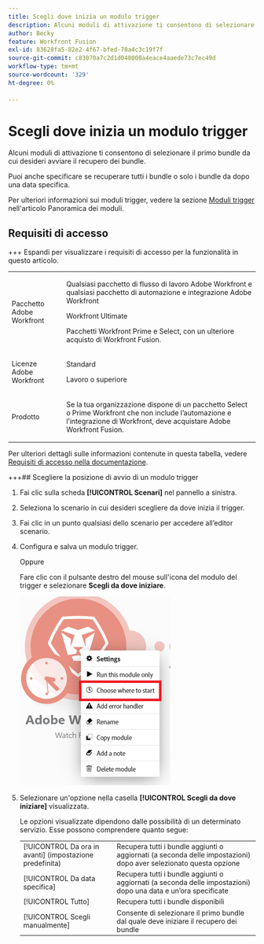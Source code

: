 ```yaml
---
title: Scegli dove inizia un modulo trigger
description: Alcuni moduli di attivazione ti consentono di selezionare il primo bundle da cui desideri avviare il recupero dei bundle.
author: Becky
feature: Workfront Fusion
exl-id: 83628fa5-82e2-4f67-bfed-70a4c3c19f7f
source-git-commit: c83070a7c2d1d048000a4eace4aaede73c7ec49d
workflow-type: tm+mt
source-wordcount: '329'
ht-degree: 0%

---
```


# Scegli dove inizia un modulo trigger

Alcuni moduli di attivazione ti consentono di selezionare il primo bundle da cui desideri avviare il recupero dei bundle.

Puoi anche specificare se recuperare tutti i bundle o solo i bundle da dopo una data specifica.

Per ulteriori informazioni sui moduli trigger, vedere la sezione [Moduli trigger](/help/workfront-fusion/get-started-with-fusion/understand-fusion/module-overview.md#trigger-modules) nell&#39;articolo Panoramica dei moduli.

## Requisiti di accesso

+++ Espandi per visualizzare i requisiti di accesso per la funzionalità in questo articolo.

<table style="table-layout:auto">
 <col> 
 <col> 
 <tbody> 
  <tr> 
   <td role="rowheader">Pacchetto Adobe Workfront</td> 
   <td> <p>Qualsiasi pacchetto di flusso di lavoro Adobe Workfront e qualsiasi pacchetto di automazione e integrazione Adobe Workfront</p><p>Workfront Ultimate</p><p>Pacchetti Workfront Prime e Select, con un ulteriore acquisto di Workfront Fusion.</p> </td> 
  </tr> 
  <tr data-mc-conditions=""> 
   <td role="rowheader">Licenze Adobe Workfront</td> 
   <td> <p>Standard</p><p>Lavoro o superiore</p> </td> 
  </tr> 
  <tr> 
   <td role="rowheader">Prodotto</td> 
   <td>
   <p>Se la tua organizzazione dispone di un pacchetto Select o Prime Workfront che non include l’automazione e l’integrazione di Workfront, deve acquistare Adobe Workfront Fusion.</li></ul>
   </td> 
  </tr>
 </tbody> 
</table>

Per ulteriori dettagli sulle informazioni contenute in questa tabella, vedere [Requisiti di accesso nella documentazione](/help/workfront-fusion/references/licenses-and-roles/access-level-requirements-in-documentation.md).

+++## Scegliere la posizione di avvio di un modulo trigger

1. Fai clic sulla scheda **[!UICONTROL Scenari]** nel pannello a sinistra.
1. Seleziona lo scenario in cui desideri scegliere da dove inizia il trigger.
1. Fai clic in un punto qualsiasi dello scenario per accedere all’editor scenario.
1. Configura e salva un modulo trigger.

   Oppure

   Fare clic con il pulsante destro del mouse sull&#39;icona del modulo del trigger e selezionare **Scegli da dove iniziare**.

   ![Scegli da dove iniziare](assets/choose-where-to-start.png)

1. Selezionare un&#39;opzione nella casella **[!UICONTROL Scegli da dove iniziare]** visualizzata.

   Le opzioni visualizzate dipendono dalle possibilità di un determinato servizio. Esse possono comprendere quanto segue:

   <table style="table-layout:auto">
    <col> 
    <col> 
    <tbody>
    <tr>
    <td>[!UICONTROL Da ora in avanti] (impostazione predefinita)</td>
    <td>Recupera tutti i bundle aggiunti o aggiornati (a seconda delle impostazioni) dopo aver selezionato questa opzione</td>
    </tr>
     <tr>
    <td>[!UICONTROL Da data specifica]</td>
    <td>Recupera tutti i bundle aggiunti o aggiornati (a seconda delle impostazioni) dopo una data e un’ora specificate</td>
      </tr>
      <tr>
    <td>[!UICONTROL Tutto]</td>
    <td>Recupera tutti i bundle disponibili</td>
     </tr>
      <tr>
    <td>[!UICONTROL Scegli manualmente]</td>
    <td>Consente di selezionare il primo bundle dal quale deve iniziare il recupero dei bundle</td>
     </tr>
     </tbody>
   </table>
